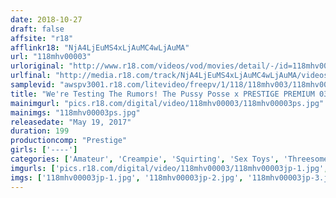```yaml
---
date: 2018-10-27
draft: false
affsite: "r18"
afflinkr18: "NjA4LjEuMS4xLjAuMC4wLjAuMA"
url: "118mhv00003"
urloriginal: "http://www.r18.com/videos/vod/movies/detail/-/id=118mhv00003"
urlfinal: "http://media.r18.com/track/NjA4LjEuMS4xLjAuMC4wLjAuMA/videos/vod/movies/detail/-/id=118mhv00003"
samplevid: "awspv3001.r18.com/litevideo/freepv/1/118/118mhv003/118mhv003_dmb_w.mp4"
title: "We're Testing The Rumors! The Pussy Posse x PRESTIGE PREMIUM 03"
mainimgurl: "pics.r18.com/digital/video/118mhv00003/118mhv00003ps.jpg"
mainimgs: "118mhv00003ps.jpg"
releasedate: "May 19, 2017"
duration: 199
productioncomp: "Prestige"
girls: ['----']
categories: ['Amateur', 'Creampie', 'Squirting', 'Sex Toys', 'Threesome / Foursome', 'Hi-Def']
imgurls: ['pics.r18.com/digital/video/118mhv00003/118mhv00003jp-1.jpg', 'pics.r18.com/digital/video/118mhv00003/118mhv00003jp-2.jpg', 'pics.r18.com/digital/video/118mhv00003/118mhv00003jp-3.jpg', 'pics.r18.com/digital/video/118mhv00003/118mhv00003jp-4.jpg', 'pics.r18.com/digital/video/118mhv00003/118mhv00003jp-5.jpg', 'pics.r18.com/digital/video/118mhv00003/118mhv00003jp-6.jpg', 'pics.r18.com/digital/video/118mhv00003/118mhv00003jp-7.jpg', 'pics.r18.com/digital/video/118mhv00003/118mhv00003jp-8.jpg', 'pics.r18.com/digital/video/118mhv00003/118mhv00003jp-9.jpg', 'pics.r18.com/digital/video/118mhv00003/118mhv00003jp-10.jpg', 'pics.r18.com/digital/video/118mhv00003/118mhv00003jp-11.jpg', 'pics.r18.com/digital/video/118mhv00003/118mhv00003jp-12.jpg', 'pics.r18.com/digital/video/118mhv00003/118mhv00003jp-13.jpg', 'pics.r18.com/digital/video/118mhv00003/118mhv00003jp-14.jpg', 'pics.r18.com/digital/video/118mhv00003/118mhv00003jp-15.jpg', 'pics.r18.com/digital/video/118mhv00003/118mhv00003jp-16.jpg', 'pics.r18.com/digital/video/118mhv00003/118mhv00003jp-17.jpg', 'pics.r18.com/digital/video/118mhv00003/118mhv00003jp-18.jpg', 'pics.r18.com/digital/video/118mhv00003/118mhv00003jp-19.jpg', 'pics.r18.com/digital/video/118mhv00003/118mhv00003jp-20.jpg']
imgs: ['118mhv00003jp-1.jpg', '118mhv00003jp-2.jpg', '118mhv00003jp-3.jpg', '118mhv00003jp-4.jpg', '118mhv00003jp-5.jpg', '118mhv00003jp-6.jpg', '118mhv00003jp-7.jpg', '118mhv00003jp-8.jpg', '118mhv00003jp-9.jpg', '118mhv00003jp-10.jpg', '118mhv00003jp-11.jpg', '118mhv00003jp-12.jpg', '118mhv00003jp-13.jpg', '118mhv00003jp-14.jpg', '118mhv00003jp-15.jpg', '118mhv00003jp-16.jpg', '118mhv00003jp-17.jpg', '118mhv00003jp-18.jpg', '118mhv00003jp-19.jpg', '118mhv00003jp-20.jpg']
---
```

